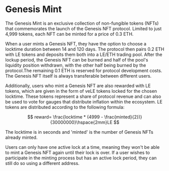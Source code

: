 # Genesis Mint

The Genesis Mint is an exclusive collection of non-fungible tokens (NFTs) that commemorates the launch of the Genesis NFT protocol. Limited to just 4,999 tokens, each NFT can be minted for a price of 0.3 ETH.

When a user mints a Genesis NFT, they have the option to choose a locktime duration between 14 and 120 days. The protocol then pairs 0.2 ETH with LE tokens and deposits them both into a LE/ETH trading pool. After the lockup period, the Genesis NFT can be burned and half of the pool's liquidity position withdrawn, with the other half being burned by the protocol.The remaining 0.1 ETH is reserved for protocol development costs. \
The Genesis NFT itself is always transferable between different users.

Additionally, users who mint a Genesis NFT are also rewarded with LE tokens, which are given in the form of veLE tokens locked for the chosen locktime. These tokens represent a share of protocol revenue and can also be used to vote for gauges that distribute inflation within the ecosystem. LE tokens are distributed according to the following formula:

$$
reward= \frac{locktime * (4999 - \frac{minted}{2})}{30000000}\hspace{2mm}LE
$$

The locktime is in seconds and 'minted' is the number of Genesis NFTs already minted.

Users can only have one active lock at a time, meaning they won't be able to mint a Genesis NFT again until their lock is over. If a user wishes to participate in the minting process but has an active lock period, they can still do so using a different address.
